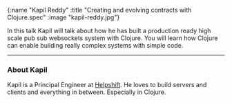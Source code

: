 {:name  "Kapil Reddy"
 :title "Creating and evolving contracts with Clojure.spec"
 :image "kapil-reddy.jpg"}

In this talk Kapil will talk about how he has built a production ready high scale pub sub websockets system with Clojure. You will learn how Clojure can enable building really complex systems with simple code.

---

### About Kapil

Kapil is a Principal Engineer at [Helpshift](https://www.helpshift.com/). He loves to build servers and clients and everything in between. Especially in Clojure.